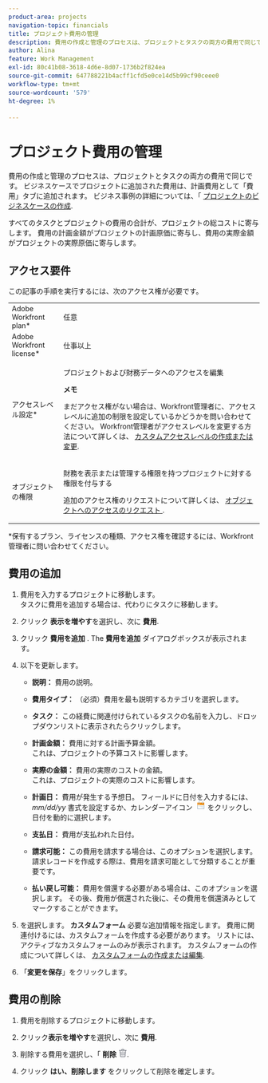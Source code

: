 ```yaml
---
product-area: projects
navigation-topic: financials
title: プロジェクト費用の管理
description: 費用の作成と管理のプロセスは、プロジェクトとタスクの両方の費用で同じです。 ビジネスケースでプロジェクトに追加された費用は、計画費用として「費用」タブに追加されます。 ビジネスケースの詳細については、「プロジェクトのビジネスケースを作成する」を参照してください。
author: Alina
feature: Work Management
exl-id: 80c41b08-3618-4d6e-8d07-1736b2f824ea
source-git-commit: 647788221b4acff1cfd5e0ce14d5b99cf90ceee0
workflow-type: tm+mt
source-wordcount: '579'
ht-degree: 1%

---
```


# プロジェクト費用の管理

費用の作成と管理のプロセスは、プロジェクトとタスクの両方の費用で同じです。 ビジネスケースでプロジェクトに追加された費用は、計画費用として「費用」タブに追加されます。 ビジネス事例の詳細については、「 [プロジェクトのビジネスケースの作成](../../../manage-work/projects/define-a-business-case/create-business-case.md).

すべてのタスクとプロジェクトの費用の合計が、プロジェクトの総コストに寄与します。 費用の計画金額がプロジェクトの計画原価に寄与し、費用の実際金額がプロジェクトの実際原価に寄与します。

## アクセス要件

この記事の手順を実行するには、次のアクセス権が必要です。

<table style="table-layout:auto"> 
 <col> 
 <col> 
 <tbody> 
  <tr> 
   <td role="rowheader">Adobe Workfront plan*</td> 
   <td> <p>任意</p> </td> 
  </tr> 
  <tr> 
   <td role="rowheader">Adobe Workfront license*</td> 
   <td> <p>仕事以上 </p> </td> 
  </tr> 
  <tr> 
   <td role="rowheader">アクセスレベル設定*</td> 
   <td> <p>プロジェクトおよび財務データへのアクセスを編集</p> <p><b>メモ</b> </p>
   <p> まだアクセス権がない場合は、Workfront管理者に、アクセスレベルに追加の制限を設定しているかどうかを問い合わせてください。 Workfront管理者がアクセスレベルを変更する方法について詳しくは、 <a href="../../../administration-and-setup/add-users/configure-and-grant-access/create-modify-access-levels.md" class="MCXref xref">カスタムアクセスレベルの作成または変更</a>.</p> </td> 
  </tr> 
  <tr> 
   <td role="rowheader">オブジェクトの権限</td> 
   <td> <p>財務を表示または管理する権限を持つプロジェクトに対する権限を付与する</p> <p>追加のアクセス権のリクエストについて詳しくは、 <a href="../../../workfront-basics/grant-and-request-access-to-objects/request-access.md" class="MCXref xref">オブジェクトへのアクセスのリクエスト </a>.</p> </td> 
  </tr> 
 </tbody> 
</table>

&#42;保有するプラン、ライセンスの種類、アクセス権を確認するには、Workfront管理者に問い合わせてください。

## 費用の追加

1. 費用を入力するプロジェクトに移動します。\
   タスクに費用を追加する場合は、代わりにタスクに移動します。 
1. クリック **表示を増やす**&#x200B;を選択し、次に **費用**.
1. クリック **費用を追加** .
The **費用を追加** ダイアログボックスが表示されます。
1. 以下を更新します。

   * **説明：** 費用の説明。

   * **費用タイプ：** （必須）費用を最も説明するカテゴリを選択します。
   * **タスク：** この経費に関連付けられているタスクの名前を入力し、ドロップダウンリストに表示されたらクリックします。
   * **計画金額：** 費用に対する計画予算金額。\
     これは、プロジェクトの予算コストに影響します。

   * **実際の金額：** 費用の実際のコストの金額。\
     これは、プロジェクトの実際のコストに影響します。

   * **計画日：** 費用が発生する予想日。 フィールドに日付を入力するには、 *mm/dd/yy* 書式を設定するか、カレンダーアイコン  ![](assets/calendar-icon.png) をクリックし、日付を動的に選択します。

   * **支払日：** 費用が支払われた日付。
   * **請求可能：** この費用を請求する場合は、このオプションを選択します。 請求レコードを作成する際は、費用を請求可能として分類することが重要です。
   * **払い戻し可能：** 費用を償還する必要がある場合は、このオプションを選択します。 その後、費用が償還された後に、その費用を償還済みとしてマークすることができます。

1. を選択します。 **カスタムフォーム** 必要な追加情報を指定します。 費用に関連付けるには、カスタムフォームを作成する必要があります。 リストには、アクティブなカスタムフォームのみが表示されます。 カスタムフォームの作成について詳しくは、 [カスタムフォームの作成または編集](../../../administration-and-setup/customize-workfront/create-manage-custom-forms/create-or-edit-a-custom-form.md).

1. 「**変更を保存**」をクリックします。

## 費用の削除

1. 費用を削除するプロジェクトに移動します。
1. クリック&#x200B;**表示を増やす**&#x200B;を選択し、次に **費用**.
1. 削除する費用を選択し、「 **削除** ![削除](assets/delete.png).

1. クリック **はい、削除します** をクリックして削除を確定します。
